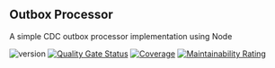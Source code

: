 ## Outbox Processor

A simple CDC outbox processor implementation using Node

![version](https://img.shields.io/github/v/release/pagopa/idpay-outbox-processor)
[![Quality Gate Status](https://sonarcloud.io/api/project_badges/measure?project=pagopa_idpay-outbox-processor&metric=alert_status)](https://sonarcloud.io/summary/new_code?id=pagopa_idpay-outbox-processor)
[![Coverage](https://sonarcloud.io/api/project_badges/measure?project=pagopa_idpay-outbox-processor&metric=coverage)](https://sonarcloud.io/summary/new_code?id=pagopa_idpay-outbox-processor)
[![Maintainability Rating](https://sonarcloud.io/api/project_badges/measure?project=pagopa_idpay-outbox-processor&metric=sqale_rating)](https://sonarcloud.io/summary/new_code?id=pagopa_idpay-outbox-processor)

